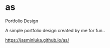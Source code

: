 # as
Portfolio Design

A simple portfolio design created by me for fun..

https://jasminluka.github.io/as/
